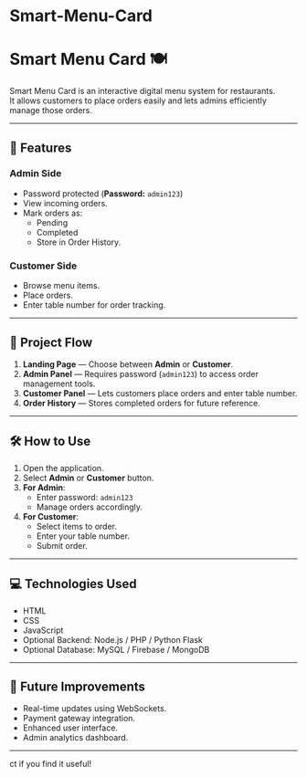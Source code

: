 # Smart-Menu-Card
# Smart Menu Card 🍽️

Smart Menu Card is an interactive digital menu system for restaurants.  
It allows customers to place orders easily and lets admins efficiently manage those orders.

---

## 🚀 Features

### **Admin Side**
- Password protected (**Password:** `admin123`)
- View incoming orders.
- Mark orders as:
  - Pending
  - Completed
  - Store in Order History.

### **Customer Side**
- Browse menu items.
- Place orders.
- Enter table number for order tracking.

---

## 📂 Project Flow

1. **Landing Page** — Choose between **Admin** or **Customer**.  
2. **Admin Panel** — Requires password (`admin123`) to access order management tools.  
3. **Customer Panel** — Lets customers place orders and enter table number.  
4. **Order History** — Stores completed orders for future reference.

---

## 🛠️ How to Use

1. Open the application.
2. Select **Admin** or **Customer** button.
3. **For Admin**:
   - Enter password: `admin123`
   - Manage orders accordingly.
4. **For Customer**:
   - Select items to order.
   - Enter your table number.
   - Submit order.

---

## 💻 Technologies Used
- HTML
- CSS
- JavaScript
- Optional Backend: Node.js / PHP / Python Flask
- Optional Database: MySQL / Firebase / MongoDB

---

## 🌟 Future Improvements
- Real-time updates using WebSockets.
- Payment gateway integration.
- Enhanced user interface.
- Admin analytics dashboard.

---
ct if you find it useful!

